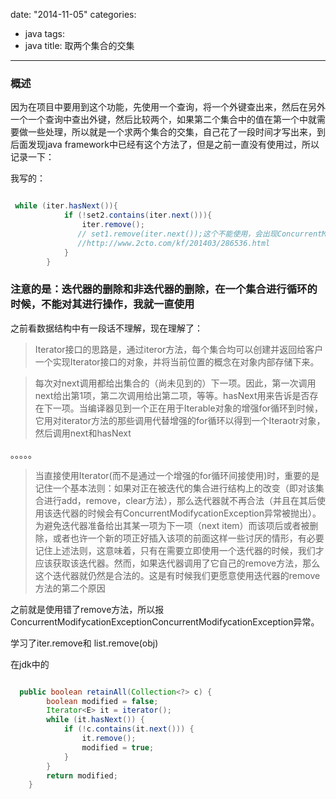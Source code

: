 date: "2014-11-05"
categories: 
  - java
tags: 
   - java
title: 取两个集合的交集
---

### 概述
因为在项目中要用到这个功能，先使用一个查询，将一个外键查出来，然后在另外一个一个查询中查出外键，然后比较两个，如果第二个集合中的值在第一个中就需要做一些处理，所以就是一个求两个集合的交集，自己花了一段时间才写出来，到后面发现java framework中已经有这个方法了，但是之前一直没有使用过，所以记录一下：


我写的：

```java

 while (iter.hasNext()){
            if (!set2.contains(iter.next())){
                iter.remove();
               // set1.remove(iter.next());这个不能使用，会出现ConcurrentModificationException异常
               //http://www.2cto.com/kf/201403/286536.html
            }
        }

```



### 注意的是：迭代器的删除和非迭代器的删除，在一个集合进行循环的时候，不能对其进行操作，我就一直使用

之前看数据结构中有一段话不理解，现在理解了：

>Iterator接口的思路是，通过iteror方法，每个集合均可以创建并返回给客户一个实现Iterator接口的对象，并将当前位置的概念在对象内部存储下来。

>每次对next调用都给出集合的（尚未见到的）下一项。因此，第一次调用next给出第1项，第二次调用给出第二项，等等。hasNext用来告诉是否存在下一项。当编译器见到一个正在用于Iterable对象的增强for循环到时候，它用对iterator方法的那些调用代替增强的for循环以得到一个Iteraotr对象，然后调用next和hasNext

。。。。。

> 当直接使用Iterator(而不是通过一个增强的for循环间接使用)时，重要的是记住一个基本法则：如果对正在被迭代的集合进行结构上的改变（即对该集合进行add，remove，clear方法），那么迭代器就不再合法（并且在其后使用该迭代器的时候会有ConcurrentModifycationException异常被抛出）。为避免迭代器准备给出其某一项为下一项（next item）而该项后或者被删除，或者也许一个新的项正好插入该项的前面这样一些讨厌的情形，有必要记住上述法则，这意味着，只有在需要立即使用一个迭代器的时候，我们才应该获取该迭代器。然而，如果迭代器调用了它自己的remove方法，那么这个迭代器就仍然是合法的。这是有时候我们更愿意使用迭代器的remove方法的第二个原因

之前就是使用错了remove方法，所以报ConcurrentModifycationExceptionConcurrentModifycationException异常。


学习了iter.remove和   list.remove(obj)

在jdk中的

```java

  public boolean retainAll(Collection<?> c) {
        boolean modified = false;
        Iterator<E> it = iterator();
        while (it.hasNext()) {
            if (!c.contains(it.next())) {
                it.remove();
                modified = true;
            }
        }
        return modified;
    }

```




